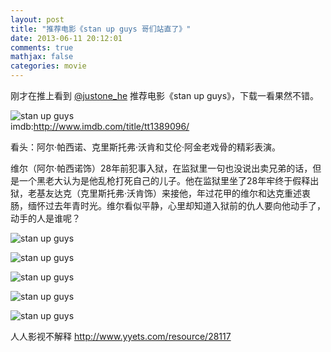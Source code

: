 ```yaml
---
layout: post
title: "推荐电影《stan up guys 哥们站直了》"
date: 2013-06-11 20:12:01
comments: true
mathjax: false
categories: movie
---
```

刚才在推上看到 [@justone_he](http://twitter.com/justone_he) 推荐电影《stan up guys》，下载一看果然不错。

![stan up guys](http://img31.mtime.cn/mt/2013/01/19/125146.96635645.jpg)  
imdb:<http://www.imdb.com/title/tt1389096/>

看头：阿尔·帕西诺、克里斯托弗·沃肯和艾伦·阿金老戏骨的精彩表演。

维尔（阿尔·帕西诺饰）28年前犯事入狱，在监狱里一句也没说出卖兄弟的话，但是一个黑老大认为是他乱枪打死自己的儿子。他在监狱里坐了28年牢终于假释出狱，老基友达克（克里斯托弗·沃肯饰）来接他，年过花甲的维尔和达克重述衷肠，缅怀过去年青时光。维尔看似平静，心里却知道入狱前的仇人要向他动手了，动手的人是谁呢？

<!-- more -->

![stan up guys](http://images.screenrush.co.uk/medias/nmedia/18/93/48/96/20259392.jpg)

![stan up guys](http://images.screenrush.co.uk/medias/nmedia/18/93/18/04/20240304.jpg)

![stan up guys](http://images.screenrush.co.uk/medias/nmedia/18/95/98/07/20483674.jpg)

![stan up guys](http://www.movie-moron.com/wp-content/gallery/review/stand-up-guys-review-2.jpg)

![stan up guys](http://uk.web.img2.acsta.net/medias/nmedia/18/95/98/07/20483671.jpg)

人人影视不解释 <http://www.yyets.com/resource/28117>
